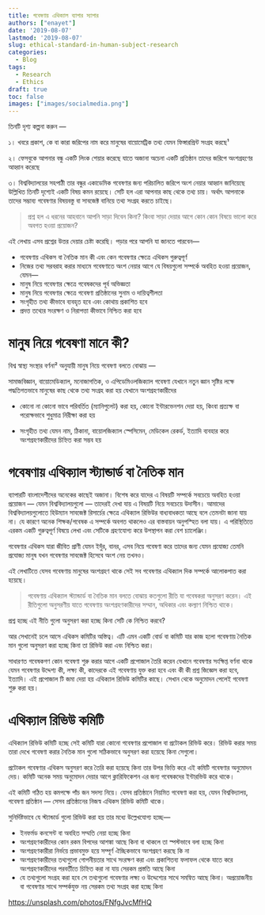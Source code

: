 ```yaml
---
title: গবেষণায় এথিক্যাল ব্যাপার স্যাপার
authors: ["enayet"]
date: '2019-08-07'
lastmod: '2019-08-07'
slug: ethical-standard-in-human-subject-research
categories:
  - Blog
tags:
  - Research
  - Ethics
draft: true
toc: false
images: ["images/socialmedia.png"]
---
```


তিনটি দৃশ্য কল্পনা করুন —

১। খবরে প্রকাশ, কে বা কারা জরিপের নাম করে মানুষের বায়োমেট্রিক তথ্য যেমন ফিঙ্গারপ্রিন্ট সংগ্রহ করছে¹

২। ফেসবুকে আপনার বন্ধু একটি লিংক শেয়ার করেছে যাতে অজানা অচেনা একটি প্রতিষ্ঠান তাদের জরিপে অংশগ্রহণের আহ্বান করেছে

৩। বিশ্ববিদ্যালয়ের সহপাঠী তার বন্ধুর একাডেমিক গবেষণার জন্য পরিচালিত জরিপে অংশ নেয়ার আহ্বান জানিয়েছে
উল্লিখিত তিনটি দৃশ্যেই একটি বিষয় কমন রয়েছে। সেটি হল এরা আপনার কাছ থেকে তথ্য চায়। অর্থাৎ আপনাকে তাদের সম্ভাব্য গবেষণার বিষয়বস্তু বা সাবজেক্ট বানিয়ে তথ্য সংগ্রহ করতে চাইছে।

> প্রশ্ন হল এ ধরনের আহবানে আপনি সাড়া দিবেন কিনা? কিংবা সাড়া দেয়ার আগে কোন কোন বিষয়ে ভালো করে অবগত হওয়া প্রয়োজন?

এই লেখায় এসব প্রশ্নের উত্তর দেয়ার চেষ্টা করেছি। পড়ার পরে আপনি যা জানতে পারবেন—

- গবেষণায় এথিকস বা নৈতিক মান কী এবং কেন গবেষণার ক্ষেত্রে এথিকস গুরুত্বপূর্ণ
- নিজের তথ্য সরবরাহ করার মাধ্যমে গবেষণাতে অংশ নেয়ার আগে যে বিষয়গুলো সম্পর্কে অবহিত হওয়া প্রয়োজন, যেমন—
- মানুষ নিয়ে গবেষণার ক্ষেত্রে গবেষকদের পূর্ব অভিজ্ঞতা
- মানুষ নিয়ে গবেষণার ক্ষেত্রে গবেষণা প্রতিষ্ঠানের সুনাম ও দায়িত্বশীলতা
- সংগৃহীত তথ্য কীভাবে ব্যবহৃত হবে এবং কোথায় প্রকাশিত হবে
- প্রদত্ত তথ্যের সংরক্ষণ ও নিরাপত্তা কীভাবে নিশ্চিত করা হবে

# মানুষ নিয়ে গবেষণা মানে কী?

বিশ্ব স্বাস্থ্য সংস্থার বর্ণনা² অনুযায়ী মানুষ নিয়ে গবেষণা বলতে বোঝায় —

সামাজবিজ্ঞান, বায়োমেডিক্যাল, মনোজাগতিক, ও এপিডেমিওলজিক্যাল গবেষণা যেখানে নতুন জ্ঞান সৃষ্টির লক্ষে পদ্ধতিগতভাবে মানুষের কাছ থেকে তথ্য সংগ্রহ করা হয় যেখানে অংশগ্রহণকারীদের 

- কোনো না কোনো ভাবে পরিবর্তিত (ম্যানিপুলেট) করা হয়, কোনো ইন্টারভেনশন দেয়া হয়, কিংবা প্রত্যক্ষ বা পরোক্ষভাবে শুধুমাত্র নিরীক্ষা করা হয় 

- সংগৃহীত তথ্য যেমন নাম, ঠিকানা, বায়োলজিক্যাল স্পেসিমেন, মেডিকেল রেকর্ড, ইত্যাদি ব্যবহার করে অংশগ্রহণকারীদের চিহ্নিত করা সম্ভব হয়

# গবেষণায় এথিক্যাল স্ট্যান্ডার্ড বা নৈতিক মান

ব্যাপারটি বাংলাদেশীদের অনেকের কাছেই অজানা। বিশেষ করে যাদের এ বিষয়টি সম্পর্কে সবচেয়ে অবহিত হওয়া প্রয়োজন — যেমন বিশ্ববিদ্যালয়গুলো — তাদেরই দেখা যায় এ বিষয়টি নিয়ে সবচেয়ে উদাসীন। আমাদের বিশ্ববিদ্যালয়গুলোতে হিউম্যান সাবজেক্ট রিসার্চের ক্ষেত্রে এথিক্যাল রিভিউর বাধ্যবাধকতা আছে বলে তেমনটা জানা যায় না। যে কারণে অনেক শিক্ষক/গবেষক এ সম্পর্কে অবগত থাকলেও এর বাস্তবায়ন অনুপস্হিত বলা যায়। ‌এ পরিস্থিতিতে এরকম একটি গুরুত্বপূর্ণ বিষয়ে লেখা এবং সেটিকে গ্রহণযোগ্য করে উপস্থাপন করা বেশ চ্যালেঞ্জিং।

গবেষণার এথিকস যারা জীবিত প্রাণী যেমন ইদুঁর, বানর, এসব নিয়ে গবেষণা করে তাদের জন্য যেমন প্রযোজ্য তেমনি প্রযোজ্য মানুষ যখন গবেষণার সাবজেক্ট হিসেবে অংশ নেয় তখনও।

এই লেখাটিতে যেসব গবেষণায় মানুষের অংশগ্রহণ থাকে সেই সব গবেষণার এথিক্যাল দিক সম্পর্কে আলোকপাত করা হয়েছে।

> গবেষণায় এথিক্যাল স্ট্যান্ডার্ড বা নৈতিক মান বলতে বোঝায় কতগুলো রীতি যা গবেষকরা অনুসরণ করেন। এই রীতিগুলো অনুসরণীয় যাতে গবেষণায় অংশগ্রহণকারীদের সম্মান, অধিকার এবং কল্যাণ নিশ্চিত থাকে।

প্রশ্ন হচ্ছে এই নীতি গুলো অনুসরণ করা হচ্ছে কিনা সেটি কে নিশ্চিত করবে?

আর সেখানেই চলে আসে এথিকস কমিটির অস্তিত্ব। এটি এমন একটি বোর্ড বা কমিটি যার কাজ হলো গবেষণায় নৈতিক মান গুলো অনুসরণ করা হচ্ছে কিনা তা রিভিউ করা এবং নিশ্চিত করা।

সাধারণত গবেষকগণ কোন গবেষণা শুরু করার আগে একটি প্রপোজাল তৈরি করেন যেখানে গবেষণার সংক্ষিপ্ত বর্ণনা থাকে যেমন গবেষণার উদ্দেশ্য কী, লক্ষ্য কী, কাদেরকে এই গবেষণায় যুক্ত করা হবে এবং কী কী প্রশ্ন জিজ্ঞেস করা হবে, ইত্যাদি। এই প্রপোজাল টি জমা দেয়া হয় এথিক্যাল রিভিউ কমিটির কাছে। সেখান থেকে অনুমোদন পেলেই গবেষণা শুরু করা হয়।

# এথিক্যাল রিভিউ কমিটি

এথিক্যাল রিভিউ কমিটি হচ্ছে সেই কমিটি যারা কোনো গবেষণার প্রপোজাল বা প্রটোকল রিভিউ করে। রিভিউ করার সময় তারা দেখে গবেষণা করার নৈতিক মান গুলো সঠিকভাবে অনুসরণ করা হয়েছে কিনা সেগুলো।

প্রটোকল গবেষণার এথিকস অনুসরণ করে তৈরি করা হয়েছে কিনা তার উপর ভিত্তি করে এই কমিটি গবেষণার অনুমোদন দেয়। কমিটি অনেক সময় অনুমোদন দেয়ার আগে ক্লারিফিকেশন এর জন্য গবেষকদের ইন্টারভিউ করে থাকে।

এই কমিটি গঠিত হয় কমপক্ষে পাঁচ জন সদস্য নিয়ে। যেসব প্রতিষ্ঠানে নিয়মিত গবেষণা করা হয়, যেমন বিশ্ববিদ্যালয়, গবেষণা প্রতিষ্ঠান — সেসব প্রতিষ্ঠানের নিজস্ব এথিকস রিভিউ কমিটি থাকে।

সুনির্দিষ্টভাবে যে স্ট্যান্ডার্ড গুলো রিভিউ করা হয় তার মধ্যে উল্লেখযোগ্য হচ্ছে—

- ইনফর্মড কনসেন্ট বা অবহিত সম্মতি নেয়া হচ্ছে কিনা
- অংশগ্রহণকারীদের কোন রকম বিপদের আশঙ্কা আছে কিনা বা থাকলে তা স্পস্টভাবে বলা হচ্ছে কিনা
- অংশগ্রহণকারীরা নির্ভয়ে প্রভাবমুক্ত হয়ে সম্পূর্ণ ঐচ্ছিকভাবে অংশগ্রহণ করছে কি না
- অংশগ্রহণকারীদের তথ্যগুলো গোপনীয়তার সাথে সংরক্ষণ করা এবং প্রকাশিতব্য ফলাফল থেকে যাতে করে অংশগ্রহণকারীদের পরবর্তীতে চিহ্নিত করা না যায় সেরকম প্রস্ততি আছে কিনা
- যে তথ্যগুলো সংগ্রহ করা হবে সে তথ্যগুলো গবেষণার লক্ষ্য ও উদ্দেশ্যের সাথে সমন্বিত আছে কিনা। অপ্রয়োজনীয় বা গবেষণার সাথে সম্পর্কযুক্ত নয় সেরকম তথ্য সংগ্রহ করা হচ্ছে কিনা

https://unsplash.com/photos/FNfgJvcMfHQ


